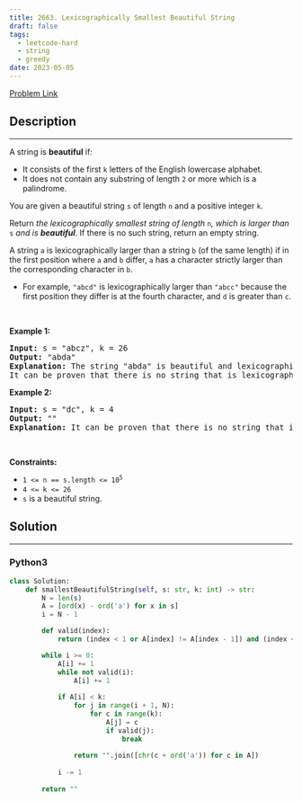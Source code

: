 ```yaml
---
title: 2663. Lexicographically Smallest Beautiful String
draft: false
tags: 
  - leetcode-hard
  - string
  - greedy
date: 2023-05-05
---
```


[Problem Link](https://leetcode.com/problems/lexicographically-smallest-beautiful-string/)

## Description

---
<p>A string is <strong>beautiful</strong> if:</p>

<ul>
	<li>It consists of the first <code>k</code> letters of the English lowercase alphabet.</li>
	<li>It does not contain any substring of length <code>2</code> or more which is a palindrome.</li>
</ul>

<p>You are given a beautiful string <code>s</code> of length <code>n</code> and a positive integer <code>k</code>.</p>

<p>Return <em>the lexicographically smallest string of length </em><code>n</code><em>, which is larger than </em><code>s</code><em> and is <strong>beautiful</strong></em>. If there is no such string, return an empty string.</p>

<p>A string <code>a</code> is lexicographically larger than a string <code>b</code> (of the same length) if in the first position where <code>a</code> and <code>b</code> differ, <code>a</code> has a character strictly larger than the corresponding character in <code>b</code>.</p>

<ul>
	<li>For example, <code>&quot;abcd&quot;</code> is lexicographically larger than <code>&quot;abcc&quot;</code> because the first position they differ is at the fourth character, and <code>d</code> is greater than <code>c</code>.</li>
</ul>

<p>&nbsp;</p>
<p><strong class="example">Example 1:</strong></p>

<pre>
<strong>Input:</strong> s = &quot;abcz&quot;, k = 26
<strong>Output:</strong> &quot;abda&quot;
<strong>Explanation:</strong> The string &quot;abda&quot; is beautiful and lexicographically larger than the string &quot;abcz&quot;.
It can be proven that there is no string that is lexicographically larger than the string &quot;abcz&quot;, beautiful, and lexicographically smaller than the string &quot;abda&quot;.
</pre>

<p><strong class="example">Example 2:</strong></p>

<pre>
<strong>Input:</strong> s = &quot;dc&quot;, k = 4
<strong>Output:</strong> &quot;&quot;
<strong>Explanation:</strong> It can be proven that there is no string that is lexicographically larger than the string &quot;dc&quot; and is beautiful.
</pre>

<p>&nbsp;</p>
<p><strong>Constraints:</strong></p>

<ul>
	<li><code>1 &lt;= n == s.length &lt;= 10<sup>5</sup></code></li>
	<li><code>4 &lt;= k &lt;= 26</code></li>
	<li><code>s</code> is a beautiful string.</li>
</ul>


## Solution

---
### Python3
``` py title='lexicographically-smallest-beautiful-string'
class Solution:
    def smallestBeautifulString(self, s: str, k: int) -> str:
        N = len(s)
        A = [ord(x) - ord('a') for x in s]
        i = N - 1

        def valid(index):
            return (index < 1 or A[index] != A[index - 1]) and (index < 2 or A[index] != A[index - 2])

        while i >= 0:
            A[i] += 1
            while not valid(i):
                A[i] += 1
            
            if A[i] < k:
                for j in range(i + 1, N):
                    for c in range(k):
                        A[j] = c
                        if valid(j):
                            break
                
                return "".join([chr(c + ord('a')) for c in A])
            
            i -= 1
            
        return ""
```

